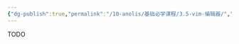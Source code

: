 ```yaml
---
{"dg-publish":true,"permalink":"/10-anolis/基础必学课程/3.5-vim-编辑器/","dgPassFrontmatter":true}
---
```


TODO